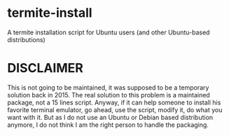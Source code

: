 # termite-install

A termite installation script for Ubuntu users (and other Ubuntu-based distributions)

# DISCLAIMER

This is not going to be maintained, it was supposed to be a temporary solution back in 2015.
The real solution to this problem is a maintained package, not a 15 lines script.
Anyway, if it can help someone to install his favorite terminal emulator, go ahead, use the script, modify it, do what you want with it.
But as I do not use an Ubuntu or Debian based distribution anymore, I do not think I am the right person to handle the packaging.
